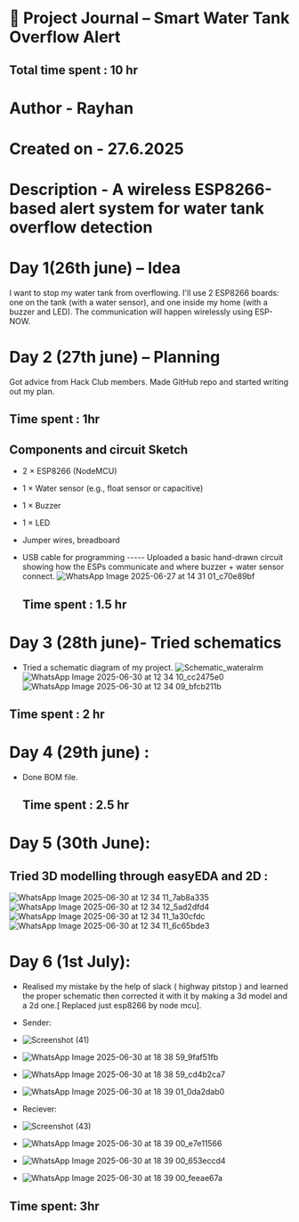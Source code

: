 # 📓 Project Journal – Smart Water Tank Overflow Alert
## Total time spent : 10 hr
# Author - Rayhan 
# Created on - 27.6.2025
# Description - A wireless ESP8266-based alert system for water tank overflow detection
# Day 1(26th june) – Idea 
I want to stop my water tank from overflowing. I'll use 2 ESP8266 boards: one on the tank (with a water sensor), and one inside my home (with a buzzer and LED). The communication will happen wirelessly using ESP-NOW.

# Day 2 (27th june) – Planning
Got advice from Hack Club members. Made GitHub repo and started writing out my plan.
## Time spent : 1hr
## Components and circuit Sketch
- 2 × ESP8266 (NodeMCU)
- 1 × Water sensor (e.g., float sensor or capacitive)
- 1 × Buzzer
- 1 × LED
- Jumper wires, breadboard
- USB cable for programming
----- Uploaded a basic hand-drawn circuit showing how the ESPs communicate and where buzzer + water sensor connect.
  ![WhatsApp Image 2025-06-27 at 14 31 01_c70e89bf](https://github.com/user-attachments/assets/50b4b1f6-143b-49b5-a914-9f3008202d1d)

  ## Time spent : 1.5 hr
# Day 3 (28th june)- Tried schematics
- Tried a schematic diagram of my project.
![Schematic_wateralrm](https://github.com/user-attachments/assets/eebf3a0b-ef7a-480d-8f08-b981004aeb6e)
![WhatsApp Image 2025-06-30 at 12 34 10_cc2475e0](https://github.com/user-attachments/assets/059fc8fb-981d-4c1a-aa63-70ebd412b156)
![WhatsApp Image 2025-06-30 at 12 34 09_bfcb211b](https://github.com/user-attachments/assets/398f1a96-b9b9-46d6-aca8-1a2206f5f274)

## Time spent : 2 hr
# Day 4 (29th june) :
- Done BOM file.
  
  ## Time spent : 2.5 hr
# Day 5 (30th June):
## Tried 3D modelling through easyEDA and 2D :
![WhatsApp Image 2025-06-30 at 12 34 11_7ab8a335](https://github.com/user-attachments/assets/2bf5cd0a-0144-467d-b1ce-9654c10bd769)
![WhatsApp Image 2025-06-30 at 12 34 12_5ad2dfd4](https://github.com/user-attachments/assets/fe2f1f2a-d87e-443c-a7c8-b504fb7fef77)
![WhatsApp Image 2025-06-30 at 12 34 11_1a30cfdc](https://github.com/user-attachments/assets/db302921-4702-478f-bcb2-e59fd8d86755)
![WhatsApp Image 2025-06-30 at 12 34 11_6c65bde3](https://github.com/user-attachments/assets/82f740bb-a2f4-4c70-aa8a-911fe988659b)

# Day 6 (1st July):
- Realised my mistake by the help of slack ( highway pitstop ) and learned the proper schematic then corrected it with it by making a 3d model and a 2d one.[ Replaced just esp8266 by node mcu].
- Sender:
- ![Screenshot (41)](https://github.com/user-attachments/assets/17d42bab-2d7d-4d87-aab4-44fcf8f3e359)
- ![WhatsApp Image 2025-06-30 at 18 38 59_9faf51fb](https://github.com/user-attachments/assets/ab5a491b-a165-4692-b003-ba1635981aea)
- ![WhatsApp Image 2025-06-30 at 18 38 59_cd4b2ca7](https://github.com/user-attachments/assets/9a20e686-4151-4005-9252-1caed8efe5c6)
- ![WhatsApp Image 2025-06-30 at 18 39 01_0da2dab0](https://github.com/user-attachments/assets/2429e815-38e5-48dd-ad80-24bb9ae73c89)

- Reciever:
- ![Screenshot (43)](https://github.com/user-attachments/assets/52cd2aa6-080b-44d5-9f48-cd39f68e9813)
- ![WhatsApp Image 2025-06-30 at 18 39 00_e7e11566](https://github.com/user-attachments/assets/b02af12a-b15b-4284-b1dc-9a65ab9f8fec)
- ![WhatsApp Image 2025-06-30 at 18 39 00_653eccd4](https://github.com/user-attachments/assets/d8c68ac3-c1e6-4e35-a787-4fb05f230573)
- ![WhatsApp Image 2025-06-30 at 18 39 00_feeae67a](https://github.com/user-attachments/assets/bc945845-059a-46e8-98e2-d60ecb26eac4)
## Time spent: 3hr

